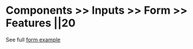 # Components >> Inputs >> Form >> Features ||20

See full [form example](?path=/docs/forms-features-overview--main)
